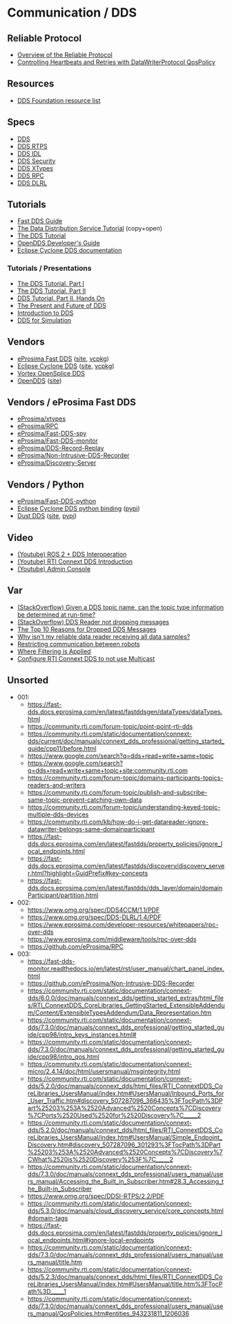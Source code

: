 # Communication / DDS

## Reliable Protocol
* [Overview of the Reliable Protocol](https://community.rti.com/static/documentation/connext-dds/5.3.0/doc/manuals/connext_dds/html_files/RTI_ConnextDDS_CoreLibraries_UsersManual/Content/UsersManual/Overview_of_the_Reliable_Protocol.htm#reliable_1394042328_613376)
* [Controlling Heartbeats and Retries with DataWriterProtocol QosPolicy](https://community.rti.com/static/documentation/connext-dds/5.3.0/doc/manuals/connext_dds/html_files/RTI_ConnextDDS_CoreLibraries_UsersManual/Content/UsersManual/Controlling_Heartbeats_and_Retries.htm)

## Resources
* [DDS Foundation resource list](https://www.dds-foundation.org/dds-resources/)

## Specs
* [DDS](https://www.omg.org/spec/DDS/1.4/PDF)
* [DDS RTPS](https://www.omg.org/spec/DDSI-RTPS/2.5/PDF)
* [DDS IDL](https://www.omg.org/spec/IDL/4.2/PDF)
* [DDS Security](https://www.omg.org/spec/DDS-SECURITY/1.2/PDF)
* [DDS XTypes](https://www.omg.org/spec/DDS-XTypes/1.3/PDF)
* [DDS RPC](https://www.omg.org/spec/DDS-RPC/1.0/PDF)
* [DDS DLRL](https://www.omg.org/spec/DDS-DLRL/1.4/PDF)

## Tutorials
* [Fast DDS Guide](https://fast-dds.docs.eprosima.com/en/latest/fastdds/getting_started/getting_started.html)
* [The Data Distribution Service Tutorial](https://www.researchgate.net/profile/Angelo-Corsaro/publication/273136749_The_Data_Distribution_Service_Tutorial/links/54f971d20cf28d6deca482a7/The-Data-Distribution-Service-Tutorial.pdf) (copy+open)
* [The DDS Tutorial](https://download.zettascale.online/www/docs/OpenSplice/v6/pdfs/OpenSplice_DDSTutorial.pdf)
* [OpenDDS Developer's Guide](https://downloads.opendds.org/OpenDDS/OpenDDS-latest.pdf)
* [Eclipse Cyclone DDS documentation](https://cyclonedds.io/docs/cyclonedds/latest/)

### Tutorials / Presentations
* [The DDS Tutorial. Part I](https://www.dds-foundation.org/sites/default/files/Tutorial-Part.I.pdf)
* [The DDS Tutorial. Part II](https://www.dds-foundation.org/sites/default/files/Tutorial-Part.II_.pdf)
* [DDS Tutorial. Part II. Hands On](https://www.dds-foundation.org/sites/default/files/DDS_Tutorial_RTEW09.pdf)
* [The Present and Future of DDS](https://www.onem2m.org/images/ppt/TP-2017-0164-The_Present_and_Future_of_DDS.pdf)
* [Introduction to DDS](https://www.dds-foundation.org/sites/default/files/DDS_Introduction_Tutorial_00-T1_Pardo-Castellote.pdf)
* [DDS for Simulation](https://www.simulationinformation.com/wp-content/uploads/2019/04/rti-ncs-seminar.pdf)

## Vendors
* [eProsima Fast DDS](https://github.com/eProsima/Fast-DDS) ([site](https://fast-dds.docs.eprosima.com/), [vcpkg](https://vcpkg.io/en/package/fastdds))
* [Eclipse Cyclone DDS](https://github.com/eclipse-cyclonedds/cyclonedds) ([site](https://cyclonedds.io/), [vcpkg](https://vcpkg.io/en/package/cyclonedds-cxx))
* [Vortex OpenSplice DDS](https://github.com/ADLINK-IST/opensplice)
* [OpenDDS](https://github.com/OpenDDS/OpenDDS) ([site](https://opendds.org/))

## Vendors / eProsima Fast DDS
* [eProsima/xtypes](https://github.com/eProsima/xtypes)
* [eProsima/RPC](https://github.com/eProsima/RPC)
* [eProsima/Fast-DDS-spy](https://github.com/eProsima/Fast-DDS-spy)
* [eProsima/Fast-DDS-monitor](https://github.com/eProsima/Fast-DDS-monitor)
* [eProsima/DDS-Record-Replay](https://github.com/eProsima/DDS-Record-Replay)
* [eProsima/Non-Intrusive-DDS-Recorder](https://github.com/eProsima/Non-Intrusive-DDS-Recorder)
* [eProsima/Discovery-Server](https://github.com/eProsima/Discovery-Server)

## Vendors / Python
* [eProsima/Fast-DDS-python](https://github.com/eProsima/Fast-DDS-python)
* [Eclipse Cyclone DDS python binding](https://github.com/eclipse-cyclonedds/cyclonedds-python) ([pypi](https://pypi.org/project/cyclonedds/))
* [Dust DDS](https://github.com/s2e-systems/dust-dds) ([site](https://www.s2e-systems.com/products/dust-dds/), [pypi](https://pypi.org/project/dust-dds/))

## Video
* [(Youtube) ROS 2 + DDS Interoperation](https://www.youtube.com/watch?v=GGqcrccWfeE)
* [(Youtube) RTI Connext DDS Introduction](https://www.youtube.com/watch?v=b-kwbVKfSF0)
* [(Youtube) Admin Console](https://www.youtube.com/watch?v=Ob_weer8Om4)

## Var
* [(StackOverflow) Given a DDS topic name, can the topic type information be determined at run-time?](https://stackoverflow.com/questions/47416153/given-a-dds-topic-name-can-the-topic-type-information-be-determined-at-run-time)
* [(StackOverflow) DDS Reader not dropping messages](https://stackoverflow.com/questions/60537723/dds-reader-not-dropping-messages)
* [The Top 10 Reasons for Dropped DDS Messages](https://www.rti.com/blog/top-10-reasons-for-dropped-dds-messages)
* [Why isn't my reliable data reader receiving all data samples?](https://community.rti.com/kb/why-isnt-my-reliable-data-reader-receiving-all-data-samples)
* [Restricting communication between robots](https://discourse.ros.org/t/restricting-communication-between-robots/2931/34)
* [Where Filtering is Applied](https://community.rti.com/static/documentation/connext-dds/7.5.0/doc/manuals/connext_dds_professional/users_manual/users_manual/Where_Filtering_is_Applied.htm)
* [Configure RTI Connext DDS to not use Multicast](https://community.rti.com/howto/configure-rti-connext-dds-not-use-multicast)

## Unsorted
* 001:
  * https://fast-dds.docs.eprosima.com/en/latest/fastddsgen/dataTypes/dataTypes.html
  * https://community.rti.com/forum-topic/point-point-rti-dds
  * https://community.rti.com/static/documentation/connext-dds/current/doc/manuals/connext_dds_professional/getting_started_guide/cpp11/before.html
  * https://www.google.com/search?q=dds+read+write+same+topic
  * https://www.google.com/search?q=dds+read+write+same+topic+site:community.rti.com
  * https://community.rti.com/forum-topic/domains-participants-topics-readers-and-writers
  * https://community.rti.com/forum-topic/publish-and-subscribe-same-topic-prevent-catching-own-data
  * https://community.rti.com/forum-topic/understanding-keyed-topic-multiple-dds-devices
  * https://community.rti.com/kb/how-do-i-get-datareader-ignore-datawriter-belongs-same-domainparticipant
  * https://fast-dds.docs.eprosima.com/en/latest/fastdds/property_policies/ignore_local_endpoints.html
  * https://fast-dds.docs.eprosima.com/en/latest/fastdds/discovery/discovery_server.html?highlight=GuidPrefix#key-concepts
  * https://fast-dds.docs.eprosima.com/en/latest/fastdds/dds_layer/domain/domainParticipant/partition.html
* 002:
  * https://www.omg.org/spec/DDS4CCM/1.1/PDF
  * https://www.omg.org/spec/DDS-DLRL/1.4/PDF
  * https://www.eprosima.com/developer-resources/whitepapers/rpc-over-dds
  * https://www.eprosima.com/middleware/tools/rpc-over-dds
  * https://github.com/eProsima/RPC
* 003:
  * https://fast-dds-monitor.readthedocs.io/en/latest/rst/user_manual/chart_panel_index.html
  * https://github.com/eProsima/Non-Intrusive-DDS-Recorder
  * https://community.rti.com/static/documentation/connext-dds/6.0.0/doc/manuals/connext_dds/getting_started_extras/html_files/RTI_ConnextDDS_CoreLibraries_GettingStarted_ExtensibleAddendum/Content/ExtensibleTypesAddendum/Data_Representation.htm
  * https://community.rti.com/static/documentation/connext-dds/7.3.0/doc/manuals/connext_dds_professional/getting_started_guide/cpp98/intro_keys_instances.html#
  * https://community.rti.com/static/documentation/connext-dds/7.3.0/doc/manuals/connext_dds_professional/getting_started_guide/cpp98/intro_qos.html
  * https://community.rti.com/static/documentation/connext-micro/2.4.14/doc/html/usersmanual/msgintegrity.html
  * https://community.rti.com/static/documentation/connext-dds/5.2.0/doc/manuals/connext_dds/html_files/RTI_ConnextDDS_CoreLibraries_UsersManual/index.htm#UsersManual/Inbound_Ports_for_User_Traffic.htm#discovery_507287096_366435%3FTocPath%3DPart%25203%253A%2520Advanced%2520Concepts%7CDiscovery%7CPorts%2520Used%2520for%2520Discovery%7C_____2
  * https://community.rti.com/static/documentation/connext-dds/5.2.0/doc/manuals/connext_dds/html_files/RTI_ConnextDDS_CoreLibraries_UsersManual/index.htm#UsersManual/Simple_Endpoint_Discovery.htm#discovery_507287096_301293%3FTocPath%3DPart%25203%253A%2520Advanced%2520Concepts%7CDiscovery%7CWhat%2520is%2520Discovery%253F%7C_____2
  * https://community.rti.com/static/documentation/connext-dds/7.3.0/doc/manuals/connext_dds_professional/users_manual/users_manual/Accessing_the_Built_in_Subscriber.htm#28.3_Accessing_the_Built-in_Subscriber
  * https://www.omg.org/spec/DDSI-RTPS/2.2/PDF
  * https://community.rti.com/static/documentation/connext-dds/5.3.0/doc/manuals/cloud_discovery_service/core_concepts.html#domain-tags
  * https://fast-dds.docs.eprosima.com/en/latest/fastdds/property_policies/ignore_local_endpoints.html#ignore-local-endpoints
  * https://community.rti.com/static/documentation/connext-dds/7.3.0/doc/manuals/connext_dds_professional/users_manual/users_manual/title.htm
  * https://community.rti.com/static/documentation/connext-dds/5.2.3/doc/manuals/connext_dds/html_files/RTI_ConnextDDS_CoreLibraries_UsersManual/index.htm#UsersManual/title.htm%3FTocPath%3D_____1
  * https://community.rti.com/static/documentation/connext-dds/7.3.0/doc/manuals/connext_dds_professional/users_manual/users_manual/QosPolicies.htm#entities_943231811_1206036
  
